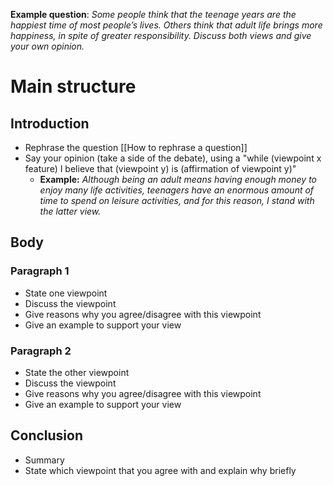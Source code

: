 **Example question**:
*Some people think that the teenage years are the happiest time of most people’s lives. Others think that adult life brings more happiness, in spite of greater responsibility. Discuss both views and give your own opinion.*

# Main structure

## Introduction

- Rephrase the question [[How to rephrase a question]]
- Say your opinion (take a side of the debate), using a "while (viewpoint x feature) I believe that (viewpoint y) is (affirmation of viewpoint y)"
	- **Example:** *Although being an adult means having enough money to enjoy many life activities, teenagers have an enormous amount of time to spend on leisure activities, and for this reason, I stand with the latter view.*

## Body
### Paragraph 1 

- State one viewpoint
- Discuss the viewpoint
- Give reasons why you agree/disagree with this viewpoint
- Give an example to support your view
### Paragraph 2

- State the other viewpoint
- Discuss the viewpoint
- Give reasons why you agree/disagree with this viewpoint
- Give an example to support your view

## Conclusion

- Summary 
- State which viewpoint that you agree with and explain why briefly